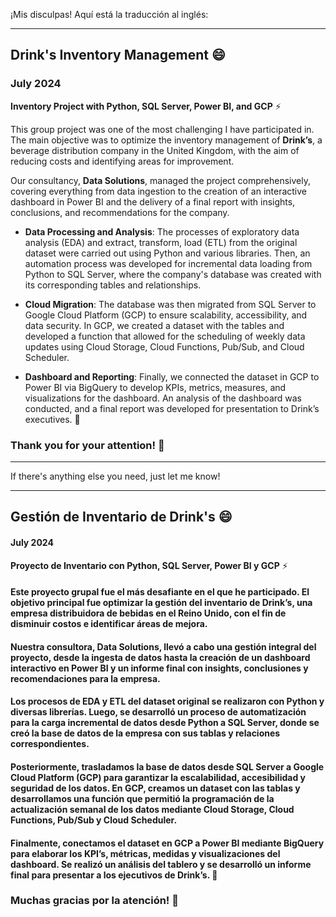 
¡Mis disculpas! Aquí está la traducción al inglés:

---

## Drink's Inventory Management 😄  
### July 2024

**Inventory Project with Python, SQL Server, Power BI, and GCP** ⚡

This group project was one of the most challenging I have participated in. The main objective was to optimize the inventory management of **Drink’s**, a beverage distribution company in the United Kingdom, with the aim of reducing costs and identifying areas for improvement.

Our consultancy, **Data Solutions**, managed the project comprehensively, covering everything from data ingestion to the creation of an interactive dashboard in Power BI and the delivery of a final report with insights, conclusions, and recommendations for the company.

- **Data Processing and Analysis**: The processes of exploratory data analysis (EDA) and extract, transform, load (ETL) from the original dataset were carried out using Python and various libraries. Then, an automation process was developed for incremental data loading from Python to SQL Server, where the company's database was created with its corresponding tables and relationships.

- **Cloud Migration**: The database was then migrated from SQL Server to Google Cloud Platform (GCP) to ensure scalability, accessibility, and data security. In GCP, we created a dataset with the tables and developed a function that allowed for the scheduling of weekly data updates using Cloud Storage, Cloud Functions, Pub/Sub, and Cloud Scheduler.

- **Dashboard and Reporting**: Finally, we connected the dataset in GCP to Power BI via BigQuery to develop KPIs, metrics, measures, and visualizations for the dashboard. An analysis of the dashboard was conducted, and a final report was developed for presentation to Drink’s executives. 🧐

### Thank you for your attention! 🚨

--- 

If there's anything else you need, just let me know!

---

## Gestión de Inventario de Drink's 😄
#### July 2024

**Proyecto de Inventario con Python, SQL Server, Power BI y GCP** ⚡

#### Este proyecto grupal fue el más desafiante en el que he participado. El objetivo principal fue optimizar la gestión del inventario de Drink’s, una empresa distribuidora de bebidas en el Reino Unido, con el fin de disminuir costos e identificar áreas de mejora.

#### Nuestra consultora, Data Solutions, llevó a cabo una gestión integral del proyecto, desde la ingesta de datos hasta la creación de un dashboard interactivo en Power BI y un informe final con insights, conclusiones y recomendaciones para la empresa.

#### Los procesos de EDA y ETL del dataset original se realizaron con Python y diversas librerías. Luego, se desarrolló un proceso de automatización para la carga incremental de datos desde Python a SQL Server, donde se creó la base de datos de la empresa con sus tablas y relaciones correspondientes.

#### Posteriormente, trasladamos la base de datos desde SQL Server a Google Cloud Platform (GCP) para garantizar la escalabilidad, accesibilidad y seguridad de los datos. En GCP, creamos un dataset con las tablas y desarrollamos una función que permitió la programación de la actualización semanal de los datos mediante Cloud Storage, Cloud Functions, Pub/Sub y Cloud Scheduler.

#### Finalmente, conectamos el dataset en GCP a Power BI mediante BigQuery para elaborar los KPI’s, métricas, medidas y visualizaciones del dashboard. Se realizó un análisis del tablero y se desarrolló un informe final para presentar a los ejecutivos de Drink’s. 🧐


### Muchas gracias por la atención! 🚨